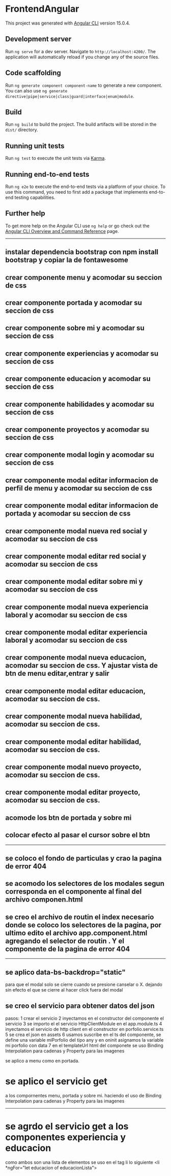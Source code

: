 # FrontendAngular

This project was generated with [Angular CLI](https://github.com/angular/angular-cli) version 15.0.4.

## Development server

Run `ng serve` for a dev server. Navigate to `http://localhost:4200/`. The application will automatically reload if you change any of the source files.

## Code scaffolding

Run `ng generate component component-name` to generate a new component. You can also use `ng generate directive|pipe|service|class|guard|interface|enum|module`.

## Build

Run `ng build` to build the project. The build artifacts will be stored in the `dist/` directory.

## Running unit tests

Run `ng test` to execute the unit tests via [Karma](https://karma-runner.github.io).

## Running end-to-end tests

Run `ng e2e` to execute the end-to-end tests via a platform of your choice. To use this command, you need to first add a package that implements end-to-end testing capabilities.

## Further help

To get more help on the Angular CLI use `ng help` or go check out the [Angular CLI Overview and Command Reference](https://angular.io/cli) page.

---

## instalar dependencia bootstrap con npm install bootstrap y copiar la de fontawesome

## crear componente menu y acomodar su seccion de css

## crear componente portada y acomodar su seccion de css

## crear componente sobre mi y acomodar su seccion de css

## crear componente experiencias y acomodar su seccion de css

## crear componente educacion y acomodar su seccion de css

## crear componente habilidades y acomodar su seccion de css

## crear componente proyectos y acomodar su seccion de css

## crear componente modal login y acomodar su seccion de css

## crear componente modal editar informacion de perfil de menu y acomodar su seccion de css

## crear componente modal editar informacion de portada y acomodar su seccion de css

## crear componente modal nueva red social y acomodar su seccion de css

## crear componente modal editar red social y acomodar su seccion de css

## crear componente modal editar sobre mi y acomodar su seccion de css

## crear componente modal nueva experiencia laboral y acomodar su seccion de css

## crear componente modal editar experiencia laboral y acomodar su seccion de css

## crear componente modal nueva educacion, acomodar su seccion de css. Y ajustar vista de btn de menu editar,entrar y salir

## crear componente modal editar educacion, acomodar su seccion de css.

## crear componente modal nueva habilidad, acomodar su seccion de css.

## crear componente modal editar habilidad, acomodar su seccion de css.

## crear componente modal nuevo proyecto, acomodar su seccion de css.

## crear componente modal editar proyecto, acomodar su seccion de css.

## acomode los btn de portada y sobre mi

## colocar efecto al pasar el cursor sobre el btn 
----------------------------------------------------------------------------
## se coloco el fondo de particulas y crao la pagina de error 404
## se acomodo los selectores de los modales segun corresponda en el componente  al final del archivo componen.html
## se creo el archivo de routin el index necesario donde se coloco los selectores de la pagina, por ultimo edito el archivo app.component.html agregando el selector de routin <router-outlet></router-outlet>. Y el componente de la pagina de error 404
----------------------------------------------------------------------------
## se aplico data-bs-backdrop="static" 
para que el modal solo se cierre cuando se presione canselar o X. dejando sin efecto el que se cierre al hacer click fuera del modal
## se creo el servicio para obtener datos del json
pasos:
1 crear el servicio 
2 inyectamos en el constructor del componente el servicio
3 se importo el  el servicio HttpClientModule en el app.module.ts
4 inyectamos el servicio de http client en el constructor en porfolio.service.ts
5 se crea el json en assets
6 usamos suscribe en el ts del componente, se define una variable miPorfolio del tipo any y en oninit asignamos la variable mi porfolio  con data
7 en el templateUrl html del componete se uso Binding Interpolation para cadenas y Property para las imagenes

se aplico a menu como en portada.

# se aplico el servicio get
 a los compornentes menu, portada y sobre mi. haciendo el uso de Binding Interpolation para cadenas y Property para las imagenes

---------------------------------------------------------------------------
# se agrdo el servicio get a los componentes experiencia y educacion
como ambos son una lista de elementos se uso en el tag li lo siguiente <li *ngFor="let educacion of educacionLista">
